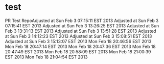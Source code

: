 test
====

PR Test RepoAdjusted at Sun Feb  3 07:15:11 EST 2013
Adjusted at Sun Feb  3 07:15:41 EST 2013
Adjusted at Sun Feb  3 13:26:25 EST 2013
Adjusted at Sun Feb  3 13:31:13 EST 2013
Adjusted at Sun Feb  3 13:51:28 EST 2013
Adjusted at Sun Feb  3 14:12:23 EST 2013
Adjusted at Sun Feb  3 15:08:51 EST 2013
Adjusted at Sun Feb  3 15:13:07 EST 2013
Mon Feb 18 20:46:56 EST 2013
Mon Feb 18 20:47:14 EST 2013
Mon Feb 18 20:47:36 EST 2013
Mon Feb 18 20:47:49 EST 2013
Mon Feb 18 20:58:09 EST 2013
Mon Feb 18 21:00:39 EST 2013
Mon Feb 18 21:04:54 EST 2013
